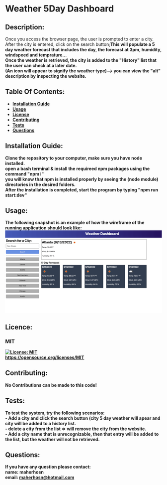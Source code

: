 # Weather 5Day Dashboard

## Description:
Once you access the browser page, the user is prompted to enter a city.<br>After the city is entered, click on the search button;<b>This will populate a 5 day weather forecast that includes the day, the forecast at 3pm, humidity, windspeed and temprature...<br>Once the weather is retrieved, the city is added to the "History" list that the user can check at a later date.<br>(An icon will appear to signify the weather type)--> you can view the "alt" description by inspecting the website.

## Table Of Contents:
- [Installation Guide](#installation-guide)
- [Usage](#usage)
- [License](#license)
- [Contributing](#contributing)
- [Tests](#tests)
- [Questions](#questions)

## Installation Guide:
Clone the repository to your computer, make sure you have node installed.<br>open a bash terminal & install the requireed npm packages using the command "npm i"<br>you will know that npm is installed properly by seeing the (node module) directories in the desired folders.<br>After the installation is completed, start the program by typing "npm run start:dev"

## Usage: 
The following snapshot is an example of how the wireframe of the running application should look like:<br> ![Snapshot](https://github.com/maherhosn/Weather-5Day-Dashboard/blob/main/Assets/09-servers-and-apis-homework-demo.png)

## Licence: <br>
### MIT <br>
[![License: MIT](https://img.shields.io/badge/License-MIT-yellow.svg)](https://opensource.org/licenses/MIT) <br>
https://opensource.org/licenses/MIT


## Contributing:
No Contributions can be made to this code!

## Tests:
To test the system, try the following scenarios:<br>- Add a city and click the search button (city 5 day weather will apear and city will be added to a history list.<br>- delete a city from the list => will remove the city from the website.<br>- Add a city name that is unrecognizable, then that entry will be added to the list, but the weather will not be retrieved.

## Questions:
If you have any question please contact: <br>
name: maherhosn <br>
email: maherhosn@hotmail.com
  

